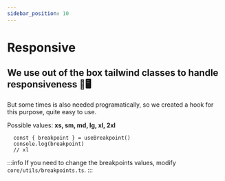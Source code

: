 ```yaml
---
sidebar_position: 10
---
```


# Responsive 

<h2>We use out of the box tailwind classes to handle responsiveness 📱🖥️</h2>
But some times is also needed programatically, so we created a hook for this purpose, quite easy to use.

Possible values: <b>xs, sm, md, lg, xl, 2xl</b>

```tsx
  const { breakpoint } = useBreakpoint()
  console.log(breakpoint)
  // xl
```


:::info
If you need to change the breakpoints values, modify `core/utils/breakpoints.ts`.
:::

